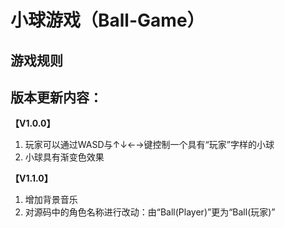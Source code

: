 # 小球游戏（Ball-Game）
## 游戏规则

## 版本更新内容：
**【V1.0.0】**
1. 玩家可以通过WASD与↑↓←→键控制一个具有“玩家”字样的小球
2. 小球具有渐变色效果
   
**【V1.1.0】**
1. 增加背景音乐
2. 对源码中的角色名称进行改动：由“Ball(Player)”更为“Ball(玩家)”
